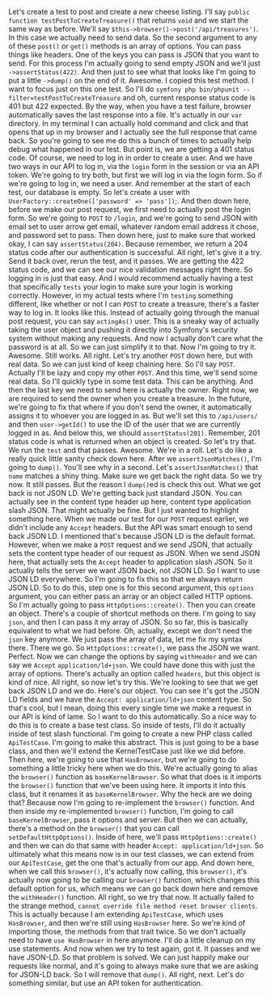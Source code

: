 Let's create a test to post and create a new cheese listing. I'll say `public function testPostToCreateTreasure()` that returns `void` and we start the same way as before. We'll say `$this->browser()->post('/api/treasures')`. In this case we actually need to send data. So the second argument to any of these `post()` or `get()` methods is an array of options. You can pass things like headers. One of the keys you can pass is JSON that you want to send. For this process I'm actually going to send empty JSON and we'll just `->assertStatus(422)`. And then just to see what that looks like I'm going to put a little `->dump()` on the end of it. Awesome. I copied this test method. I want to focus just on this one test. So I'll do `symfony php bin/phpunit --filter=testPostToCreateTreasure` and oh, current response status code is 401 but 422 expected. By the way, when you have a test failure, browser automatically saves the last response into a file. It's actually in our `var` directory. In my terminal I can actually hold command and click and that opens that up in my browser and I actually see the full response that came back. So you're going to see me do this a bunch of times to actually help debug what happened in our test. But point is, we are getting a 401 status code. Of course, we need to log in in order to create a user. And we have two ways in our API to log in, via the `login` form in the session or via an API token. We're going to try both, but first we will log in via the login form. So if we're going to log in, we need a user. And remember at the start of each test, our database is empty. So let's create a user with `UserFactory::createOne(['password' => 'pass'])`;. And then down here, before we make our post request, we first need to actually post the login form. So we're going to `POST` to `/login`, and we're going to send JSON with email set to user arrow get email, whatever random email address it chose, and password set to pass. Then down here, just to make sure that worked okay, I can say `assertStatus(204)`. Because remember, we return a 204 status code after our authentication is successful. All right, let's give it a try. Send it back over, rerun the test, and it passes. We are getting the 422 status code, and we can see our nice validation messages right there. So logging in is just that easy. And I would recommend actually having a test that specifically `tests` your login to make sure your login is working correctly. However, in my actual tests where I'm `testing` something different, like whether or not I can `POST` to create a treasure, there's a faster way to log in. It looks like this. Instead of actually going through the manual post request, you can say `actingAs()` user. This is a sneaky way of actually taking the user object and pushing it directly into Symfony's security system without making any requests. And now I actually don't care what the password is at all. So we can just simplify it to that. Now I'm going to try it. Awesome. Still works. All right. Let's try another `POST` down here, but with real data. So we can just kind of keep chaining here. So I'll say `POST`. Actually I'll be lazy and copy my other `POST`. And this time, we'll send some real data. So I'll quickly type in some test data. This can be anything. And then the last key we need to send here is actually the owner. Right now, we are required to send the owner when you create a treasure. In the future, we're going to fix that where if you don't send the owner, it automatically assigns it to whoever you are logged in as. But we'll set this to `/api/users/` and then `user->getId()` to use the ID of the user that we are currently logged in as. And below this, we should `assertStatus(201)`. Remember, 201 status code is what is returned when an object is created. So let's try that. We run the `test` and that passes. Awesome. We're in a roll. Let's do like a really quick little sanity check down here. After we `assertJsonMatches()`, I'm going to `dump()`. You'll see why in a second. Let's `assertJsonMatches()` that `name` matches a shiny thing. Make sure we get back the right data. So we try now. It still passes. But the reason I `dump()`ed is check this out. What we got back is not JSON LD. We're getting back just standard JSON. You can actually see in the content type header up here, content type application slash JSON. That might actually be fine. But I just wanted to highlight something here. When we made our test for our `POST` request earlier, we didn't include any `Accept` headers. But the API was smart enough to send back JSON LD. I mentioned that's because JSON LD is the default format. However, when we make a `POST` request and we send JSON, that actually sets the content type header of our request as JSON. When we send JSON here, that actually sets the `Accept` header to application slash JSON. So it actually tells the server we want JSON back, not JSON LD. So I want to use JSON LD everywhere. So I'm going to fix this so that we always return JSON LD. So to do this, step one is for this second argument, this `options` argument, you can either pass an array or an object called HTTP options. So I'm actually going to pass `HttpOptions::create()`. Then you can create an object. There's a couple of shortcut methods on there. I'm going to say `json`, and then I can pass it my array of JSON. So so far, this is basically equivalent to what we had before. Oh, actually, except we don't need the `json` key anymore. We just pass the array of data, let me fix my syntax there. There we go. So `HttpOptions::create()`, we pass the JSON we want. Perfect. Now we can change the options by saying `withHeader` and we can say we `Accept` `application/ld+json`. We could have done this with just the array of options. There's actually an option called `headers`, but this object is kind of nice. All right, so now let's try this. We're looking to see that we get back JSON LD and we do. Here's our object. You can see it's got the JSON LD fields and we have the `Accept: application/ld+json` content type. So that's cool, but I mean, doing this every single time we make a request in our API is kind of lame. So I want to do this automatically. So a nice way to do this is to create a base test class. So inside of tests, I'll do it actually inside of test slash functional. I'm going to create a new PHP class called `ApiTestCase`. I'm going to make this abstract. This is just going to be a base class, and then we'll extend the KernelTestCase just like we did before. Then here, we're going to use that `HasBrowser`, but we're going to do something a little tricky here when we do this. We're actually going to alias the `browser()` function as `baseKernelBrowser`. So what that does is it imports the `browser()` function that we've been using here. It imports it into this class, but it renames it as `baseKernelBrowser`. Why the heck are we doing that? Because now I'm going to re-implement the `browser()` function. And then inside my re-implemented `browser()` function, I'm going to call `baseKernelBrowser`, pass it options and server. But then we can actually, there's a method on the `browser()` that you can call `setDefaultHttpOptions()`. Inside of here, we'll pass `HttpOptions::create()` and then we can do that same with header `Accept: application/ld+json`. So ultimately what this means now is in our test classes, we can extend from our `ApiTestCase`, get the one that's actually from our app. And down here, when we call this `browser()`, it's actually now calling, this `browser()`, it's actually now going to be calling our `browser()` function, which changes this default option for us, which means we can go back down here and remove the `withHeader()` function. All right, so we try that now. It actually failed to the strange method, `cannot override file method reset browser clients`. This is actually because I am extending `ApiTestCase`, which uses `HasBrowser`, and then we're still using `HasBrowser` here. So we're kind of importing those, the methods from that trait twice. So we don't actually need to have `use HasBrowser` in here anymore. I'll do a little cleanup on my use statements. And now when we try to test again, got it. It passes and we have JSON-LD. So that problem is solved. We can just happily make our requests like normal, and it's going to always make sure that we are asking for JSON-LD back. So I will remove that `dump()`. All right, next. Let's do something similar, but use an API token for authentication.
